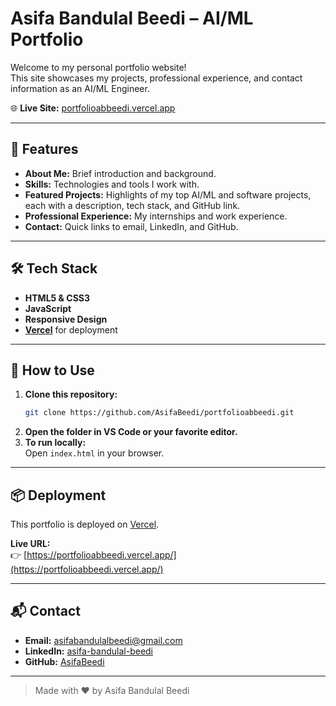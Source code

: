 # Asifa Bandulal Beedi – AI/ML Portfolio

Welcome to my personal portfolio website!  
This site showcases my projects, professional experience, and contact information as an AI/ML Engineer.

🌐 **Live Site:** [portfolioabbeedi.vercel.app](https://portfolioabbeedi.vercel.app/)

---

## 🚀 Features

- **About Me:** Brief introduction and background.
- **Skills:** Technologies and tools I work with.
- **Featured Projects:** Highlights of my top AI/ML and software projects, each with a description, tech stack, and GitHub link.
- **Professional Experience:** My internships and work experience.
- **Contact:** Quick links to email, LinkedIn, and GitHub.

---

## 🛠️ Tech Stack

- **HTML5 & CSS3**
- **JavaScript**
- **Responsive Design**
- **[Vercel](https://vercel.com/)** for deployment

---

## 📂 How to Use

1. **Clone this repository:**
   ```sh
   git clone https://github.com/AsifaBeedi/portfolioabbeedi.git
   ```
2. **Open the folder in VS Code or your favorite editor.**
3. **To run locally:**  
   Open `index.html` in your browser.

---

## 📦 Deployment

This portfolio is deployed on [Vercel](https://vercel.com/).

**Live URL:**  
👉 [https://portfolioabbeedi.vercel.app/](https://portfolioabbeedi.vercel.app/)

---

## 📬 Contact

- **Email:** asifabandulalbeedi@gmail.com
- **LinkedIn:** [asifa-bandulal-beedi](https://www.linkedin.com/in/asifa-bandulal-beedi)
- **GitHub:** [AsifaBeedi](https://github.com/AsifaBeedi)

---

> Made with ❤️ by Asifa Bandulal Beedi